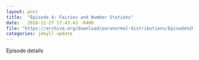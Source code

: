 ```yaml
---
layout: post
title:  "Episode 4: Fairies and Number Stations"
date:   2016-12-27 17:43:43 -0400
file: "https://archive.org/download/paranormal-distributions/Episode%204%20-%20Fairies%20and%20Number%20Stations.ogg"
categories: jekyll update
---
```

Episode details